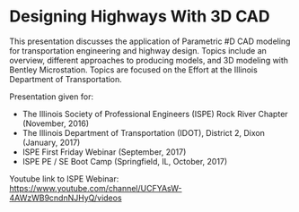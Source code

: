 # Designing Highways With 3D CAD

This presentation discusses the application of Parametric #D CAD modeling for transportation engineering and highway design.  Topics include an overview, different approaches to producing models, and 3D modeling with Bentley Microstation.  Topics are focused on the Effort at the Illinois Department of Transportation.

Presentation given for:
- The Illinois Society of Professional Engineers (ISPE) Rock River Chapter (November, 2016)
- The Illinois Department of Transportation (IDOT), District 2, Dixon (January, 2017)
- ISPE First Friday Webinar (September, 2017)
- ISPE PE / SE Boot Camp (Springfield, IL, October, 2017)

Youtube link to ISPE Webinar:
https://www.youtube.com/channel/UCFYAsW-4AWzWB9cndnNJHyQ/videos